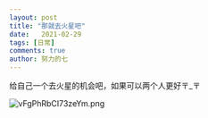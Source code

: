 ```yaml
---
layout: post
title: "那就去火星吧"
date:   2021-02-29
tags: [日常]
comments: true
author: 努力的七
---
```


<!-- more -->

给自己一个去火星的机会吧，如果可以两个人更好〒_〒

![vFgPhRbCI73zeYm.png](https://cdn.xiejiaqi.cn/2023/04/11/643433cca43c8.png!img)
